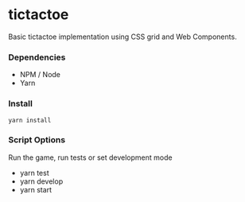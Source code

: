 # tictactoe
Basic tictactoe implementation using CSS grid and Web Components.


### Dependencies

- NPM / Node
- Yarn

### Install

```yarn install```


### Script Options

Run the game, run tests or set development mode

- yarn test
- yarn develop
- yarn start

